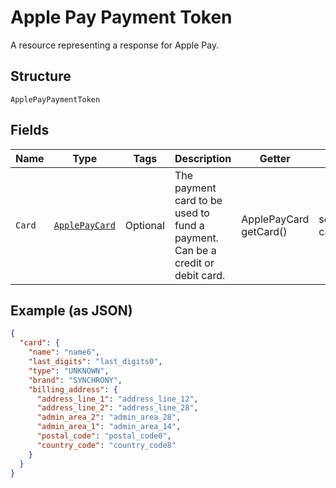 
# Apple Pay Payment Token

A resource representing a response for Apple Pay.

## Structure

`ApplePayPaymentToken`

## Fields

| Name | Type | Tags | Description | Getter | Setter |
|  --- | --- | --- | --- | --- | --- |
| `Card` | [`ApplePayCard`](../../doc/models/apple-pay-card.md) | Optional | The payment card to be used to fund a payment. Can be a credit or debit card. | ApplePayCard getCard() | setCard(ApplePayCard card) |

## Example (as JSON)

```json
{
  "card": {
    "name": "name6",
    "last_digits": "last_digits0",
    "type": "UNKNOWN",
    "brand": "SYNCHRONY",
    "billing_address": {
      "address_line_1": "address_line_12",
      "address_line_2": "address_line_28",
      "admin_area_2": "admin_area_28",
      "admin_area_1": "admin_area_14",
      "postal_code": "postal_code0",
      "country_code": "country_code8"
    }
  }
}
```

